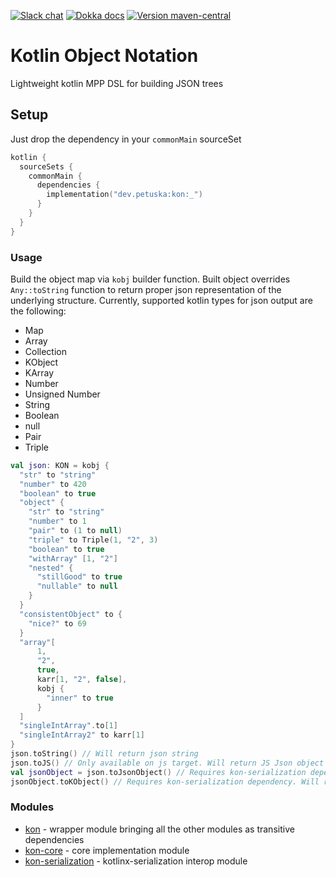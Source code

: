 [![Slack chat](https://img.shields.io/badge/kotlinlang-chat-green?logo=slack&style=flat-square)](https://kotlinlang.slack.com/team/UL1A5BA2X)
[![Dokka docs](https://img.shields.io/badge/docs-dokka-orange?style=flat-square&logo=kotlin)](http://mpetuska.github.io/kon)
[![Version maven-central](https://img.shields.io/maven-central/v/dev.petuska/kon?logo=apache-maven&style=flat-square)](https://mvnrepository.com/artifact/dev.petuska/kon/latest)

# Kotlin Object Notation

Lightweight kotlin MPP DSL for building JSON trees

## Setup

Just drop the dependency in your `commonMain` sourceSet

```kotlin
kotlin {
  sourceSets {
    commonMain {
      dependencies {
        implementation("dev.petuska:kon:_")
      }
    }
  }
}
```

### Usage

Build the object map via `kobj` builder function. Built object overrides `Any::toString` function to return proper json
representation of the underlying structure. Currently, supported kotlin types for json output are the following:

* Map
* Array
* Collection
* KObject
* KArray
* Number
* Unsigned Number
* String
* Boolean
* null
* Pair
* Triple

```kotlin
val json: KON = kobj {
  "str" to "string"
  "number" to 420
  "boolean" to true
  "object" {
    "str" to "string"
    "number" to 1
    "pair" to (1 to null)
    "triple" to Triple(1, "2", 3)
    "boolean" to true
    "withArray" [1, "2"]
    "nested" {
      "stillGood" to true
      "nullable" to null
    }
  }
  "consistentObject" to {
    "nice?" to 69
  }
  "array"[
      1,
      "2",
      true,
      karr[1, "2", false],
      kobj {
        "inner" to true
      }
  ]
  "singleIntArray".to[1]
  "singleIntArray2" to karr[1]
}
json.toString() // Will return json string
json.toJS() // Only available on js target. Will return JS Json object
val jsonObject = json.toJsonObject() // Requires kon-serialization dependency. Will return kotlinx.serialization JsonObject.
jsonObject.toKObject() // Requires kon-serialization dependency. Will return KON KObject.
```

### Modules

* [kon](./) - wrapper module bringing all the other modules as transitive dependencies
* [kon-core](./lib/kon-core) - core implementation module
* [kon-serialization](./lib/kon-serialization) - kotlinx-serialization interop module
